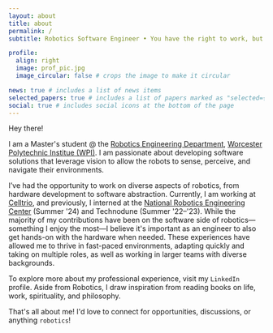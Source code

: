 ```yaml
---
layout: about
title: about
permalink: /
subtitle: Robotics Software Engineer • You have the right to work, but never to the fruits of work ✅•

profile:
  align: right
  image: prof_pic.jpg
  image_circular: false # crops the image to make it circular

news: true # includes a list of news items
selected_papers: true # includes a list of papers marked as "selected={true}"
social: true # includes social icons at the bottom of the page
---
```

Hey there!

I am a Master's student @ the <a href="https://www.wpi.edu/academics/departments/robotics-engineering">Robotics Engineering Department</a>, <a href="https://wpi.edu">Worcester Polytechnic Institue (WPI)</a>.
I am passionate about developing software solutions that leverage vision to allow the robots to sense, perceive, and navigate their environments. 

I’ve had the opportunity to work on diverse aspects of robotics, from hardware development to software abstraction. 
Currently, I am working at [Celltrio](https://celltrio.com/), and previously, I interned at the [National Robotics Engineering Center](https://www.nrec.ri.cmu.edu/) (Summer '24) and Technodune (Summer '22–'23). 
While the majority of my contributions have been on the software side of robotics—something I enjoy the most—I believe it's important as an engineer to also get hands-on with the hardware when needed. 
These experiences have allowed me to thrive in fast-paced environments, adapting quickly and taking on multiple roles, as well as working in larger teams with diverse backgrounds.

To explore more about my professional experience, visit my `LinkedIn` profile.
Aside from Robotics, I draw inspiration from reading books on life, work, spirituality, and philosophy.

That's all about me! 
I'd love to connect for opportunities, discussions, or anything `robotics`!
